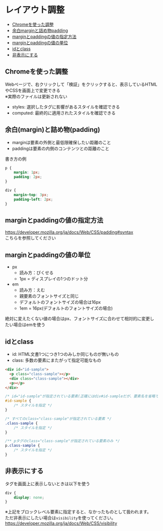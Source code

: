 # レイアウト調整

<!-- TOC -->

- [Chromeを使った調整](#chrome%E3%82%92%E4%BD%BF%E3%81%A3%E3%81%9F%E8%AA%BF%E6%95%B4)
- [余白marginと詰め物padding](#%E4%BD%99%E7%99%BDmargin%E3%81%A8%E8%A9%B0%E3%82%81%E7%89%A9padding)
- [marginとpaddingの値の指定方法](#margin%E3%81%A8padding%E3%81%AE%E5%80%A4%E3%81%AE%E6%8C%87%E5%AE%9A%E6%96%B9%E6%B3%95)
- [marginとpaddingの値の単位](#margin%E3%81%A8padding%E3%81%AE%E5%80%A4%E3%81%AE%E5%8D%98%E4%BD%8D)
- [idとclass](#id%E3%81%A8class)
- [非表示にする](#%E9%9D%9E%E8%A1%A8%E7%A4%BA%E3%81%AB%E3%81%99%E3%82%8B)

<!-- /TOC -->

## Chromeを使った調整
Webページで、右クリックして「検証」をクリックすると、表示しているHTMLやCSSを画面上で変更できる  
※実際のファイルは更新されない

- styles: 選択したタグに影響があるスタイルを確認できる
- computed: 最終的に適用されたスタイルを確認できる

## 余白(margin)と詰め物(padding)
- marginは要素の外側と最低限確保したい距離のこと
- paddingは要素の内側のコンテンツとの距離のこと

書き方の例
```css
p {
    margin: 1px;
    padding: 2px;
}

div {
    margin-top: 3px;
    padding-left: 2px;
}
```

## marginとpaddingの値の指定方法
https://developer.mozilla.org/ja/docs/Web/CSS/padding#syntax  
こちらを参照してください


## marginとpaddingの値の単位
- px
    - 読み方：ぴくせる
    - 1px = ディスプレイの1つのドット分
- em
    - 読み方：えむ
    - 親要素のフォントサイズと同じ
    - デフォルトのフォントサイズの場合は16px
    - 1em = 16px(デフォルトのフォントサイズの場合)

絶対に変えたくない値の場合はpx、フォントサイズに合わせて相対的に変更したい場合はemを使う

## idとclass
- id: HTML文書1つにつき1つのみしか同じものが無いもの
- class: 多数の要素にまたがって指定可能なもの

```html
<div id="id-sample">
  <p class="class-sample"></p>
  <div class="class-sample"></div>
  <p></p>
</div>
```

```css
/* id="id-sample"が指定されている要素(正確にはdiv#id-sampleだが、要素名を省略できる) */
#id-sample {
    /* スタイルを指定 */
}

/* すべてのclass="class-sample"が指定されている要素 */
.class-sample {
    /* スタイルを指定 */
}

/** pタグのclass="class-sample"が指定されている要素のみ */
p.class-sample {
    /* スタイルを指定 */
}
```

## 非表示にする
タグを画面上に表示しないときは以下を使う
```css
div {
    display: none;
}
```
※上記をブロックレベル要素に指定すると、なかったものとして扱われます。  
ただ非表示にしたい場合は`visibility`を使ってください。  
https://developer.mozilla.org/ja/docs/Web/CSS/visibility

